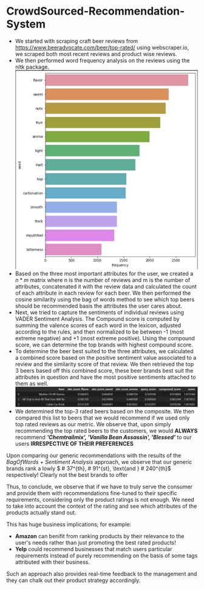# CrowdSourced-Recommendation-System
* We started with scraping craft beer reviews from https://www.beeradvocate.com/beer/top-rated/ using webscraper.io, we     scraped both most recent reviews and product wise reviews.
* We then performed word frequency analysis on the reviews using the nltk package.
![word_freq](https://github.com/shreya-bhootda/CrowdSourced-Recommendation-System/blob/main/word_freq.png)
* Based on the three most important attributes for the user, we created a $n*m$ matrix where n is the number of reviews and m is the number of attributes, concatenated it with the review data and calculated the count of each attribute in each review for each beer. We then performed the cosine similarity using the bag of words method to see which top beers should be recommended basis the attributes the user cares about.
* Next, we tried to capture the sentiments of individual reviews using VADER Sentiment Analysis. The Compound score is computed by summing the valence scores of each word in the lexicon, adjusted according to the rules, and then normalized to be between -1 (most extreme negative) and +1 (most extreme positive). Using the compound score, we can determine the top brands with highest compound score.
* To determine the beer best suited to the three attributes, we calculated a combined score based on the positive sentiment value associated to a review and the similarity score of that review. We then retrieved the top 3 beers based off this combined score, these beer brands best suit the attributes in question and have the most positive sentiments attached to them as well.
![top-3](https://github.com/shreya-bhootda/CrowdSourced-Recommendation-System/blob/main/top_beers.png)
* We determined the top-3 rated beers based on the composite. We then compared this list to beers that we would recommend if we used only top rated reviews as our metric. We observe that, upon simply recommending the top rated beers to the customers, we would **ALWAYS** recommend _**'Chemtrailmix', 'Vanilla Bean Assassin', 'Blessed'**_ to our users **IRRESPECTIVE OF THEIR PREFERENCES**

Upon comparing our generic recommendations with the results of the _BagOfWords + Sentiment Analysis_ approach, we observe that our generic brands rank a lowly $ \# 37^{th}, \# 91^{st}, \text{and } \# 240^{th}$ respectively! Clearly not the best brands to offer

Thus, to conclude, we observe that if we have to truly serve the consumer and provide them with recommendations fine-tuned to their specific requirements, considering only the product ratings is not enough. We need to take into account the context of the rating and see which attributes of the products actually stand out.

This has huge business implications; for example: 
- **Amazon** can benifit from ranking products by their relevance to the user's needs rather than just promoting the best rated products!
- **Yelp** could recommend businesses that match users particular requirements instead of purely recommending on the basis of some tags attributed with their business.

Such an approach also provides real-time feedback to the management and they can chalk out their product strategy accordingly.
